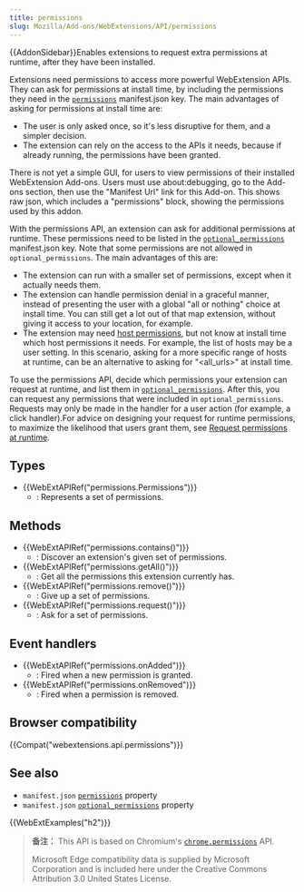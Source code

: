 ```yaml
---
title: permissions
slug: Mozilla/Add-ons/WebExtensions/API/permissions
---
```

{{AddonSidebar}}Enables extensions to request extra permissions at runtime, after they have been installed.

Extensions need permissions to access more powerful WebExtension APIs. They can ask for permissions at install time, by including the permissions they need in the [`permissions`](/zh-CN/docs/Mozilla/Add-ons/WebExtensions/manifest.json/permissions) manifest.json key. The main advantages of asking for permissions at install time are:

- The user is only asked once, so it's less disruptive for them, and a simpler decision.
- The extension can rely on the access to the APIs it needs, because if already running, the permissions have been granted.

There is not yet a simple GUI, for users to view permissions of their installed WebExtension Add-ons. Users must use about:debugging, go to the Add-ons section, then use the "Manifest Url" link for this Add-on. This shows raw json, which includes a "permissions" block, showing the permissions used by this addon.

With the permissions API, an extension can ask for additional permissions at runtime. These permissions need to be listed in the [`optional_permissions`](/zh-CN/docs/Mozilla/Add-ons/WebExtensions/manifest.json/optional_permissions) manifest.json key. Note that some permissions are not allowed in `optional_permissions`. The main advantages of this are:

- The extension can run with a smaller set of permissions, except when it actually needs them.
- The extension can handle permission denial in a graceful manner, instead of presenting the user with a global "all or nothing" choice at install time. You can still get a lot out of that map extension, without giving it access to your location, for example.
- The extension may need [host permissions](/zh-CN/Add-ons/WebExtensions/manifest.json/permissions#Host_permissions), but not know at install time which host permissions it needs. For example, the list of hosts may be a user setting. In this scenario, asking for a more specific range of hosts at runtime, can be an alternative to asking for "\<all_urls>" at install time.

To use the permissions API, decide which permissions your extension can request at runtime, and list them in [`optional_permissions`](/zh-CN/docs/Mozilla/Add-ons/WebExtensions/manifest.json/optional_permissions). After this, you can request any permissions that were included in `optional_permissions`. Requests may only be made in the handler for a user action (for example, a click handler).For advice on designing your request for runtime permissions, to maximize the likelihood that users grant them, see [Request permissions at runtime](/zh-CN/docs/Mozilla/Add-ons/WebExtensions/Request_the_right_permissions#Request_permissions_at_runtime).

## Types

- {{WebExtAPIRef("permissions.Permissions")}}
  - : Represents a set of permissions.

## Methods

- {{WebExtAPIRef("permissions.contains()")}}
  - : Discover an extension's given set of permissions.
- {{WebExtAPIRef("permissions.getAll()")}}
  - : Get all the permissions this extension currently has.
- {{WebExtAPIRef("permissions.remove()")}}
  - : Give up a set of permissions.
- {{WebExtAPIRef("permissions.request()")}}
  - : Ask for a set of permissions.

## Event handlers

- {{WebExtAPIRef("permissions.onAdded")}}
  - : Fired when a new permission is granted.
- {{WebExtAPIRef("permissions.onRemoved")}}
  - : Fired when a permission is removed.

## Browser compatibility

{{Compat("webextensions.api.permissions")}}

## See also

- `manifest.json` [`permissions`](/zh-CN/docs/Mozilla/Add-ons/WebExtensions/manifest.json/permissions) property
- `manifest.json` [`optional_permissions`](/zh-CN/docs/Mozilla/Add-ons/WebExtensions/manifest.json/optional_permissions) property

{{WebExtExamples("h2")}}

> **备注：** This API is based on Chromium's [`chrome.permissions`](https://developer.chrome.com/extensions/permissions) API.
>
> Microsoft Edge compatibility data is supplied by Microsoft Corporation and is included here under the Creative Commons Attribution 3.0 United States License.
